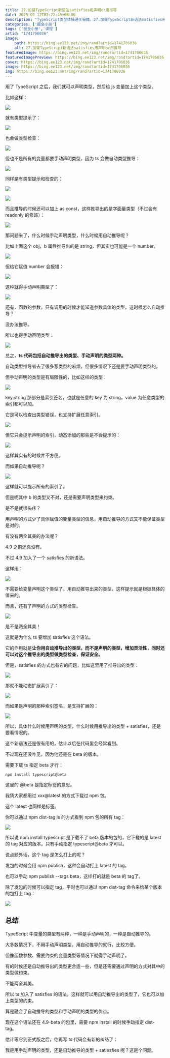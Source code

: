 ```yaml
---
title: 27.加餐TypeScript新语法satisfies用声明or用推导
date: 2025-03-12T02:22:45+08:00
description: "TypeScript类型体操通关秘籍，27.加餐TypeScript新语法satisfies用声明or用推导"
categories: ['掘金小册']
tags: ['掘金小册','课程']
artid: "1741706036"
image:
    path: https://bing.ee123.net/img/rand?artid=1741706036
    alt: 27.加餐TypeScript新语法satisfies用声明or用推导
featuredImage: https://bing.ee123.net/img/rand?artid=1741706036
featuredImagePreview: https://bing.ee123.net/img/rand?artid=1741706036
cover: https://bing.ee123.net/img/rand?artid=1741706036
image: https://bing.ee123.net/img/rand?artid=1741706036
img: https://bing.ee123.net/img/rand?artid=1741706036
---
```


用了 TypeScript 之后，我们就可以声明类型，然后给 js 变量加上这个类型。

比如这样：

![](https://p6-juejin.byteimg.com/tos-cn-i-k3u1fbpfcp/839d85fdabfd417da58b26a83766a23d~tplv-k3u1fbpfcp-watermark.image?)

就有类型提示了：

![](https://p1-juejin.byteimg.com/tos-cn-i-k3u1fbpfcp/a09cbb9ed5784dd5a279635edd65c9e2~tplv-k3u1fbpfcp-watermark.image?)

也会做类型检查：

![](https://p3-juejin.byteimg.com/tos-cn-i-k3u1fbpfcp/8c7de116c10e49479139a36962208e6b~tplv-k3u1fbpfcp-watermark.image?)

但也不是所有的变量都要手动声明类型，因为 ts 会做自动类型推导：

![](https://p6-juejin.byteimg.com/tos-cn-i-k3u1fbpfcp/72f234a1afcd484cbd7b229a77715e16~tplv-k3u1fbpfcp-watermark.image?)

同样是有类型提示和检查的：

![](https://p1-juejin.byteimg.com/tos-cn-i-k3u1fbpfcp/209405eef42f4c96b4a9fd76c0cd549b~tplv-k3u1fbpfcp-watermark.image?)

![](https://p1-juejin.byteimg.com/tos-cn-i-k3u1fbpfcp/331cbcf780e14b9b8d72d332621627b3~tplv-k3u1fbpfcp-watermark.image?)

而且推导的时候还可以加上 as const，这样推导出的是字面量类型（不过会有 readonly 的修饰）：

![](https://p6-juejin.byteimg.com/tos-cn-i-k3u1fbpfcp/13c6def9f769427692481c4b5c6eeae4~tplv-k3u1fbpfcp-watermark.image?)

那问题来了，什么时候手动声明类型，什么时候用自动推导呢？

比如上面这个 obj，b 属性推导出的是 string，但其实也可能是一个 number。

![](https://p1-juejin.byteimg.com/tos-cn-i-k3u1fbpfcp/260549661e1a4cd19c9cbd01264fa056~tplv-k3u1fbpfcp-watermark.image?)

但给它赋值 number 会报错：

![](https://p9-juejin.byteimg.com/tos-cn-i-k3u1fbpfcp/2b2c99dddfe54f5285f5151a1dbb72c1~tplv-k3u1fbpfcp-watermark.image?)

这种就得手动声明类型了：

![](https://p6-juejin.byteimg.com/tos-cn-i-k3u1fbpfcp/af795c82c84040e6b826d6ba92f89841~tplv-k3u1fbpfcp-watermark.image?)

还有，函数的参数，只有调用的时候才能知道参数具体的类型，这时候怎么自动推导？

没办法推导。

所以也得手动声明类型：

![](https://p6-juejin.byteimg.com/tos-cn-i-k3u1fbpfcp/ef027010480445fd9adc78246434a3d0~tplv-k3u1fbpfcp-watermark.image?)

总之，**ts 代码包括自动推导出的类型、手动声明的类型两种。**

自动类型推导省去了很多写类型的麻烦，但很多情况下还是要手动声明类型的。

但手动声明的类型是有局限性的，比如这样的类型：

![](https://p3-juejin.byteimg.com/tos-cn-i-k3u1fbpfcp/dc4c8f0d8bb84190a594d15614b1a99f~tplv-k3u1fbpfcp-watermark.image?)

key:string 那部分是索引签名，也就是任意的 key 为 string，value 为任意类型的索引都可以加。

它是可以检查出类型错误，也支持扩展任意索引。

![](https://p6-juejin.byteimg.com/tos-cn-i-k3u1fbpfcp/183373e7c4fe4c15a69c69c3a56d298f~tplv-k3u1fbpfcp-watermark.image?)

但它只会提示声明的索引，动态添加的那些是不会提示的：

![](https://p9-juejin.byteimg.com/tos-cn-i-k3u1fbpfcp/1b95c3811d994beaa0d29705c2fb0e11~tplv-k3u1fbpfcp-watermark.image?)

这样其实有的时候并不方便。

而如果自动推导呢？

![](https://p1-juejin.byteimg.com/tos-cn-i-k3u1fbpfcp/914931b66bc045238ef1ed66db534d65~tplv-k3u1fbpfcp-watermark.image?)

这样就可以提示所有的索引了。

但是呢其中 b 的类型又不对，还是需要声明类型来约束。

是不是就很头疼？

用声明的方式少了具体赋值的变量类型的信息，用自动推导的方式又不能保证类型是对的。

有没有两全其美的办法呢？

4.9 之前还真没有。

不过 4.9 加入了一个 satisfies 的新语法。

这样用：

![](https://p6-juejin.byteimg.com/tos-cn-i-k3u1fbpfcp/3d8c0eb910b346c5bda15fb7557982e7~tplv-k3u1fbpfcp-watermark.image?)

不需要给变量声明这个类型了，用自动推导出来的类型，这样提示就是根据具体的值来的。

而且，还有了声明的方式的类型检查。

![](https://p9-juejin.byteimg.com/tos-cn-i-k3u1fbpfcp/dad0bbbe7b0c40d4bd883975000eaf54~tplv-k3u1fbpfcp-watermark.image?)

是不是两全其美！

这就是为什么 ts 要增加 satisfies 这个语法。

它的作用就是**让你用自动推导出的类型，而不是声明的类型，增加灵活性，同时还可以对这个推导出的类型做类型检查，保证安全。**

但是，satisfies 的方式也有它的问题，比如这里用了推导出的类型：

![](https://p3-juejin.byteimg.com/tos-cn-i-k3u1fbpfcp/6c3ffcc06f644d6c87807e5999086aa7~tplv-k3u1fbpfcp-watermark.image?)

那就不能动态扩展索引了：

![](https://p1-juejin.byteimg.com/tos-cn-i-k3u1fbpfcp/19da355e509448869c32b201a1135050~tplv-k3u1fbpfcp-watermark.image?)

而如果是声明的那种索引签名，是支持扩展的：

![](https://p9-juejin.byteimg.com/tos-cn-i-k3u1fbpfcp/48529f4d86d44178af2c6fc158158007~tplv-k3u1fbpfcp-watermark.image?)

所以，具体什么时候用声明的类型，什么时候用推导出的类型 + satisfies，还是要看情况的。

这个新语法还是很有用的，估计以后在代码里会经常看到。

不过现在还没咋见，因为他还是在 beta 的版本。

需要下载 ts 指定 beta 才行：

```
npm install typescript@beta
```

这里的 @beta 是指定标签的意思。

我猜大家都用过 xxx@latest 的方式下载过 npm 包。

这个 latest 也同样是标签。

你可以通过 npm dist-tag ls 的方式看到 npm 包的所有 tag：

![](https://p3-juejin.byteimg.com/tos-cn-i-k3u1fbpfcp/bd9fb726c49b4a02b84c6978c31e9952~tplv-k3u1fbpfcp-watermark.image?)

所以说 npm install typescript 是下载不了 beta 版本的包的，它下载的是 latest 的 tag 对应的版本。只有手动指定 typescript@beta 才可以。

说点题外话，这个 tag 是怎么打上的呢？

发包的时候会用 npm publish，这种会自动打上 latest 的 tag。

也可以手动 npm publish --tags beta，这样打的就是 beta 的 tag了。

除了发包的时候可以指定 tag，平时也可以通过 npm dist-tag 命令来给某个版本的包打上 tag：

![](https://p9-juejin.byteimg.com/tos-cn-i-k3u1fbpfcp/0656476f5be646a8b1ec3cc00bb320b9~tplv-k3u1fbpfcp-watermark.image?)

## 总结

TypeScript 中变量的类型有两种，一种是手动声明的，一种是自动推导的。

大多数情况下，不用手动声明类型，用自动推导的就行，比较方便。

但像函数参数、需要约束的变量类型等情况下就得手动声明了。

有的时候还是自动推导出的类型更合适一些，但是还需要通过声明的方式对其中的类型做约束。

不能两全其美。

所以 ts 加入了 satisfies 的语法，这样就可以用自动推导出的类型了，它也可以加上类型的约束。

算是融合了自动推导的类型和手动声明的类型的优点。

现在这个语法还在 4.9-beta 的包里，需要 npm install 的时候手动指定 dist-tag。

估计等它到正式版之后，你再写 ts 代码会有新的纠结了：

我是用手动声明的类型，还是自动推导的类型 + satiesfies 呢？这是个问题。
